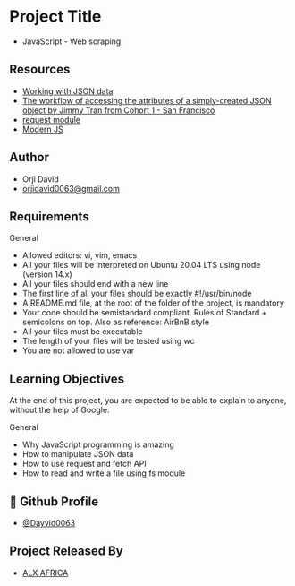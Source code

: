 
# Project Title
- JavaScript - Web scraping
## Resources

 - [Working with JSON data](https://intranet.alxswe.com/rltoken/ONv-sSv-FA87Mc5rMZmO6A)
  - [The workflow of accessing the attributes of a simply-created JSON object by Jimmy Tran from Cohort 1 - San Francisco](https://intranet.alxswe.com/rltoken/zm0h7FqpQCZZpPZqxxwLxA)
  - [request module](https://intranet.alxswe.com/rltoken/goymbxGy-cTc5ZdKBTUcTQ)
  - [Modern JS](https://intranet.alxswe.com/rltoken/j2PStAUtVPdXKwrrFxpt0g)

## Author

- Orji David 
- orjidavid0063@gmail.com

## Requirements

General
- Allowed editors: vi, vim, emacs
- All your files will be interpreted on Ubuntu 20.04 LTS using node (version 14.x)
- All your files should end with a new line
- The first line of all your files should be exactly #!/usr/bin/node
- A README.md file, at the root of the folder of the project, is mandatory
- Your code should be semistandard compliant. Rules of Standard + semicolons on top. Also as reference: AirBnB style
- All your files must be executable
- The length of your files will be tested using wc
- You are not allowed to use var

## Learning Objectives


At the end of this project, you are expected to be able to explain to anyone, without the help of Google:

General
- Why JavaScript programming is amazing
- How to manipulate JSON data
- How to use request and fetch API
- How to read and write a file using fs module
## 🔗 Github Profile
- [@Dayvid0063](https://github.com/Dayvid0063)


## Project Released By

- [ALX AFRICA](https://www.alxafrica.com/)
